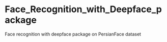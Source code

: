 # Face_Recognition_with_Deepface_package
Face recognition with deepface package on PersianFace dataset
